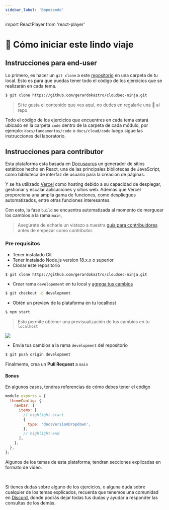 ```yaml
---
sidebar_label: 'Empezando'
---
```

import ReactPlayer from 'react-player'

# 🏁 Cómo iniciar este lindo viaje

## Instrucciones para end-user

Lo primero, es hacer un `git clone` a este [repositorio](https://github.com/gerardokaztro/cloudsec-ninja) en una carpeta de tu local. Esto es para que puedas tener todo el código de los ejercicios que se realizarán en cada tema.

```bash
$ git clone https://github.com/gerardokaztro/cloudsec-ninja.git
```

> Si te gusta el contenido que ves aquì, no dudes en regalarle una 🌟 al repo

Todo el código de los ejercicios que encuentres en cada tema estará ubicado en la carpeta `code` dentro de la carpeta de cada módulo, por ejemplo: `docs/fundamentos/code` o `docs/cloud/code` luego sigue las instrucciones del laboratorio.

## Instrucciones para contributor

Esta plataforma esta basada en [Docusaurus](https://docusaurus.io) un generador de sitios estáticos hecho en React, una de las principales bibliotecas de JavaScript, como biblioteca de interfaz de usuario para la creación de páginas.

Y se ha utilizado [Vercel](https://vercel.com/) como hosting debido a su capacidad de desplegar, gestionar y escalar aplicaciones y sitios web. Además que Vercel proporciona una amplia gama de funciones, como despliegues automatizados, entre otras funciones interesantes.

Con esto, la fase `build` se encuentra automatizada al momento de merguear los cambios a la rama `main`,

> Asegúrate de echarle un vistazo a nuestra [guía para contribuidores](https://github.com/gerardokaztro/cloudsec-ninja/blob/main/CONTRIBUTING.md) antes de empezar como contributor.

### Pre requisitos

- Tener instalado Git
- Tener instalado Node.js version 18.x.x o superior
- Clonar este repositorio
```bash
$ git clone https://github.com/gerardokaztro/cloudsec-ninja.git
```
- Crear rama `developement` en tu local y [agrega tus cambios](https://github.com/gerardokaztro/cloudsec-ninja/tree/main#-a%C3%B1ade-tu-contenido)
```bash
$ git checkout -b development
```
- Obtén un preview de la plataforma en tu localhost
```bash
$ npm start
```

> Esto permite obtener una previsualización de tus cambios en tu `localhost`
<browser url="localhost:3000">
  <img src={require('@site/docs/bienvenida/img/preview_localhost.png').default}/>
</browser>

- Envia tus cambios a la rama `development` del repositorio
```bash
$ git push origin development
```

Finalmente, crea un **Pull Request** a `main`

#### Bonus

En algunos casos, tendras referencias de cómo debes tener el código
```js title="docusaurus.config.js"
module.exports = {
  themeConfig: {
    navbar: {
      items: [
        // highlight-start
        {
          type: 'docsVersionDropdown',
        },
        // highlight-end
      ],
    },
  },
};
```

Algunos de los temas de esta plataforma, tendran secciones explicadas en formato de vídeo.

<ReactPlayer controls url='https://www.youtube.com/watch?v=B2FNRK3gZWE' /> <br/>

Si tienes dudas sobre alguno de los ejercicios, o alguna duda sobre cualquier de los temas explicados, recuerda que tenemos una comunidad en [Discord](/docs/bienvenida/comunidad.md), donde podrás dejar todas tus dudas y ayudar a responder las consultas de los demás.
